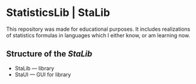 # StatisticsLib | StaLib
This repository was made for educational purposes. It includes realizations of statistics formulas in languages which I either know, or am learning now.


## Structure of the _StaLib_
- StaLib — library
- StaUI — GUI for library
